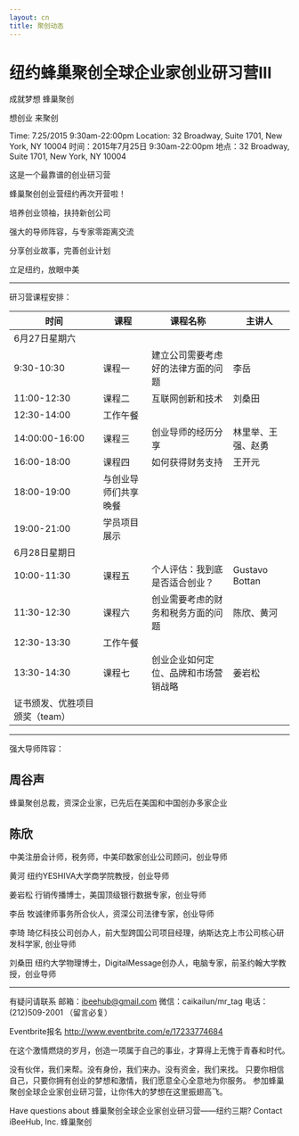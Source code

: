 ```yaml
---
layout: cn
title: 聚创动态
---
```

# 纽约蜂巢聚创全球企业家创业研习营III

成就梦想 蜂巢聚创

想创业 来聚创


Time: 7.25/2015 9:30am-22:00pm
Location: 32 Broadway, Suite 1701, New York, NY 10004
时间：2015年7月25日 9:30am-22:00pm
地点：32 Broadway, Suite 1701, New York, NY 10004

 

 

这是一个最靠谱的创业研习营

蜂巢聚创创业营纽约再次开营啦！




培养创业领袖，扶持新创公司

强大的导师阵容，与专家零距离交流

分享创业故事，完善创业计划

立足纽约，放眼中美





--------------------------------------------------------------------------------
 

研习营课程安排：

 

时间|课程|课程名称|主讲人
----|----|--------|------
6月27日星期六|
9:30-10:30|课程一|建立公司需要考虑好的法律方面的问题|李岳
11:00-12:30|课程二|互联网创新和技术|刘桑田
12:30-14:00|工作午餐|
14:00:00-16:00|课程三|创业导师的经历分享|林里举、王强、赵勇
16:00-18:00|课程四|如何获得财务支持|王开元
18:00-19:00|与创业导师们共享晚餐|
19:00-21:00|学员项目展示|
6月28日星期日|
10:00-11:30|课程五|个人评估：我到底是否适合创业？|Gustavo Bottan
11:30-12:30|课程六|创业需要考虑的财务和税务方面的问题|陈欣、黄河
12:30-13:30|工作午餐|
13:30-14:30|课程七|创业企业如何定位、品牌和市场营销战略|姜岩松
证书颁发、优胜项目颁奖（team）|


--------------------------------------------------------------------------------



强大导师阵容：




## 周谷声
蜂巢聚创总裁，资深企业家，已先后在美国和中国创办多家企业

## 陈欣
中美注册会计师，税务师，中美印数家创业公司顾问，创业导师

黄河
纽约YESHIVA大学商学院教授，创业导师

姜岩松
行销传播博士，美国顶级银行数据专家，创业导师

李岳
牧诚律师事务所合伙人，资深公司法律专家，创业导师

李琦
琦亿科技公司创办人，前大型跨国公司项目经理，纳斯达克上市公司核心研发科学家, 创业导师

刘桑田
纽约大学物理博士，DigitalMessage创办人，电脑专家，前圣约翰大学教授，创业导师

 


--------------------------------------------------------------------------------
 

有疑问请联系
邮箱：ibeehub@gmail.com
微信：caikailun/mr_tag
电话：(212)509-2001 （留言必复）

Eventbrite报名 http://www.eventbrite.com/e/17233774684

在这个激情燃烧的岁月，创造一项属于自己的事业，才算得上无愧于青春和时代。

没有伙伴，我们来帮。没有身份，我们来办。没有资金，我们来找。
只要你相信自己，只要你拥有创业的梦想和激情，我们愿意全心全意地为你服务。
参加蜂巢聚创全球企业家创业研习营，让你伟大的梦想在这里振翅高飞。

  
Have questions about 蜂巢聚创全球企业家创业研习营——纽约三期? Contact iBeeHub, Inc. 蜂巢聚创  

